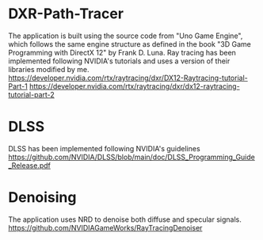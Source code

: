 # DXR-Path-Tracer
The application is built using the source code from "Uno Game Engine", which follows the same engine structure as defined in the book "3D Game Programming with DirectX 12" by Frank D. Luna.
Ray tracing has been implemented following NVIDIA's tutorials and uses a version of their libraries modified by me.
https://developer.nvidia.com/rtx/raytracing/dxr/DX12-Raytracing-tutorial-Part-1
https://developer.nvidia.com/rtx/raytracing/dxr/dx12-raytracing-tutorial-part-2

# DLSS
DLSS has been implemented following NVIDIA's guidelines
https://github.com/NVIDIA/DLSS/blob/main/doc/DLSS_Programming_Guide_Release.pdf

# Denoising
The application uses NRD to denoise both diffuse and specular signals.
https://github.com/NVIDIAGameWorks/RayTracingDenoiser